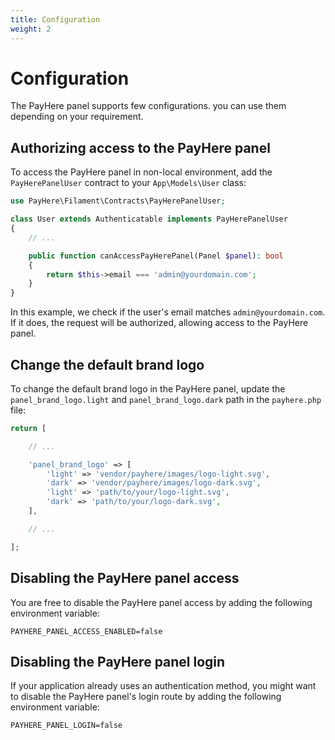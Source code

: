 ```yaml
---
title: Configuration
weight: 2
---
```


# Configuration

The PayHere panel supports few configurations. you can use them depending on your requirement.

## Authorizing access to the PayHere panel

To access the PayHere panel in non-local environment, add the `PayHerePanelUser` contract to your `App\Models\User` class:

```php
use PayHere\Filament\Contracts\PayHerePanelUser;

class User extends Authenticatable implements PayHerePanelUser
{
    // ...

    public function canAccessPayHerePanel(Panel $panel): bool
    {
        return $this->email === 'admin@yourdomain.com';
    }
}
```

In this example, we check if the user's email matches `admin@yourdomain.com`. If it does, the request will be authorized, allowing access to the PayHere panel.

## Change the default brand logo

To change the default brand logo in the PayHere panel, update the `panel_brand_logo.light` and `panel_brand_logo.dark` path in the `payhere.php` file:

```php
return [

    // ...

    'panel_brand_logo' => [
        'light' => 'vendor/payhere/images/logo-light.svg',                  // [!code --]
        'dark' => 'vendor/payhere/images/logo-dark.svg',                    // [!code --]
        'light' => 'path/to/your/logo-light.svg',                           // [!code ++]
        'dark' => 'path/to/your/logo-dark.svg',                             // [!code ++]
    ],

    // ...

];
```

## Disabling the PayHere panel access

You are free to disable the PayHere panel access by adding the following environment variable:

```dotenv
PAYHERE_PANEL_ACCESS_ENABLED=false
```

## Disabling the PayHere panel login

If your application already uses an authentication method, you might want to disable the PayHere panel's login route by adding the following environment variable:

```dotenv
PAYHERE_PANEL_LOGIN=false
```
